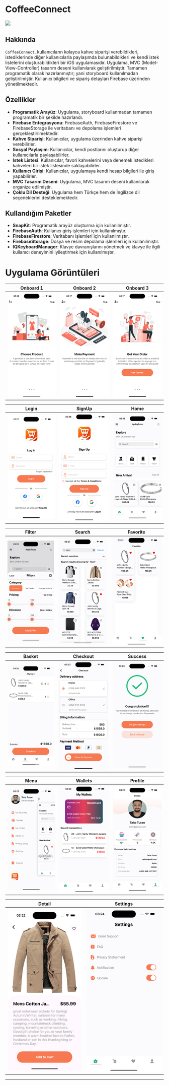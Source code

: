 # CoffeeConnect

<img src="Images/logo.png" width="150">

## Hakkında

`CoffeeConnect`, kullanıcıların kolayca kahve siparişi verebildikleri, istediklerinde diğer kullanıcılarla paylaşımda bulunabildikleri ve kendi istek listelerini oluşturabildikleri bir iOS uygulamasıdır. Uygulama, MVC (Model-View-Controller) tasarım deseni kullanılarak geliştirilmiştir. Tamamen programatik olarak hazırlanmıştır; yani storyboard kullanılmadan geliştirilmiştir. Kullanıcı bilgileri ve sipariş detayları Firebase üzerinden yönetilmektedir.

## Özellikler

- **Programatik Arayüz**: Uygulama, storyboard kullanmadan tamamen programatik bir şekilde hazırlandı.
- **Firebase Entegrasyonu**: FirebaseAuth, FirebaseFirestore ve FirebaseStorage ile veritabanı ve depolama işlemleri gerçekleştirilmektedir.
- **Kahve Siparişi**: Kullanıcılar, uygulama üzerinden kahve siparişi verebilirler.
- **Sosyal Paylaşım**: Kullanıcılar, kendi postlarını oluşturup diğer kullanıcılarla paylaşabilirler.
- **Istek Listesi**: Kullanıcılar, favori kahvelerini veya denemek istedikleri kahveleri bir istek listesinde saklayabilirler.
- **Kullanıcı Girişi**: Kullanıcılar, uygulamaya kendi hesap bilgileri ile giriş yapabilirler.
- **MVC Tasarım Deseni**: Uygulama, MVC tasarım deseni kullanılarak organize edilmiştir.
- **Çoklu Dil Desteği**: Uygulama hem Türkçe hem de İngilizce dil seçeneklerini desteklemektedir.

## Kullandığım Paketler

- **SnapKit**: Programatik arayüz oluşturma için kullanılmıştır.
- **FirebaseAuth**: Kullanıcı giriş işlemleri için kullanılmıştır.
- **FirebaseFirestore**: Veritabanı işlemleri için kullanılmıştır.
- **FirebaseStorage**: Dosya ve resim depolama işlemleri için kullanılmıştır.
- **IQKeyboardManager**: Klavye davranışlarını yönetmek ve klavye ile ilgili kullanıcı deneyimini iyileştirmek için kullanılmıştır.

# Uygulama Görüntüleri

| Onboard 1 | Onboard 2 | Onboard 3 |
|-------------------|-------------------|-------------------|
| <img src="Images/onboard1.png" width="300"> | <img src="Images/onboard2.png" width="300"> | <img src="Images/onboard3.png" width="300"> |

| Login | SignUp | Home |
|-------------------|-------------------|-------------------|
| <img src="Images/login.png" width="300"> | <img src="Images/signUp.png" width="300"> | <img src="Images/home.png" width="300"> |

| Filter | Search | Favorite |
|-------------------|-------------------|-------------------|
| <img src="Images/filter.png" width="300"> | <img src="Images/search.png" width="300"> | <img src="Images/favorite.png" width="300"> |

| Basket | Checkout | Success |
|-------------------|-------------------|-------------------|
| <img src="Images/basket.png" width="300"> | <img src="Images/checkout.png" width="300"> | <img src="Images/success.png" width="300"> |

| Menu | Wallets | Profile |
|-------------------|-------------------|-------------------|
| <img src="Images/menu.png" width="300"> | <img src="Images/walltet.png" width="300"> | <img src="Images/profile.png" width="300"> |

| Detail | Settings |
|-------------------|-------------------|
| <img src="Images/detail.png" width="300"> | <img src="Images/settings.png" width="300"> |

<hr>
